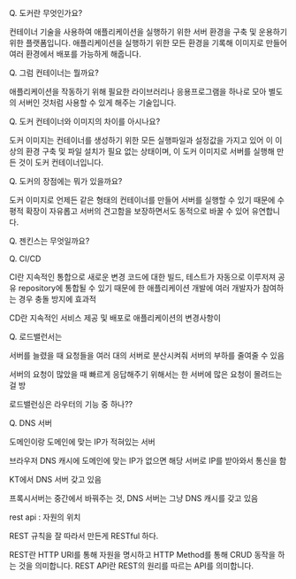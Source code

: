 Q. 도커란 무엇인가요?

컨테이너 기술을 사용하여 애플리케이션을 실행하기 위한 서버 환경을 구축 및 운용하기 위한 플랫폼입니다. 애플리케이션을 실행하기 위한 모든 환경을 기록해 이미지로 만들어 여러 환경에서 배포를 가능하게 해줍니다.

Q. 그럼 컨테이너는 뭘까요?

애플리케이션을 작동하기 위해 필요한 라이브러리나 응용프로그램을 하나로 모아 별도의 서버인 것처럼 사용할 수 있게 해주는 기술입니다.

Q. 도커 컨테이너와 이미지의 차이를 아시나요?

도커 이미지는 컨테이너를 생성하기 위한 모든 실행파일과 설정값을 가지고 있어 이 이상의 환경 구축 및 파일 설치가 필요 없는 상태이며, 이 도커 이미지로 서버를 실행해 만든 것이 도커 컨테이너입니다. 

Q. 도커의 장점에는 뭐가 있을까요?

도커 이미지로 언제든 같은 형태의 컨테이너를 만들어 서버를 실행할 수 있기 때문에 수평적 확장이 자유롭고 서버의 견고함을 보장하면서도 동적으로 바꿀 수 있어 유연합니다.



Q. 젠킨스는 무엇일까요?



Q. CI/CD

CI란 지속적인 통합으로 새로운 변경 코드에 대한 빌드, 테스트가 자동으로 이루저져 공유 repository에 통합될 수 있기 때문에 한 애플리케이션 개발에 여러 개발자가 참여하는 경우 충돌 방지에 효과적

CD란 지속적인 서비스 제공 및 배포로 애플리케이션의 변경사항이 



Q. 로드밸런서는

서버를 늘렸을 때 요청들을 여러 대의 서버로 분산시켜줘 서버의 부하를 줄여줄 수 있음

서버의 요청이 많았을 때 빠르게 응답해주기 위해서는 한 서버에 많은 요청이 몰려드는 걸 방



로드밸런싱은 라우터의 기능 중 하나??



Q. DNS 서버

도메인이랑 도메인에 맞는 IP가 적혀있는 서버

브라우저 DNS 캐시에 도메인에 맞는 IP가 없으면 해당 서버로 IP를 받아와서 통신을 함



KT에서 DNS 서버 갖고 있음

프록시서버는 중간에서 바꿔주는 것, DNS 서버는 그냥 DNS 캐시를 갖고 있음



rest api : 자원의 위치

REST 규칙을 잘 따라서 만든게 RESTful 하다.

REST란 HTTP URI를 통해 자원을 명시하고 HTTP Method를 통해 CRUD 동작을 하는 것을 의미합니다. REST API란 REST의 원리를 따르는 API를 의미합니다.



















